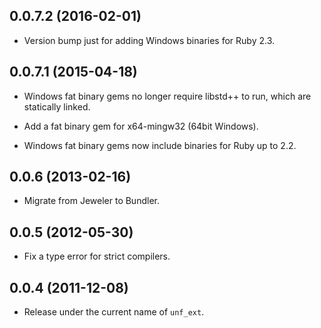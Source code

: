 ## 0.0.7.2 (2016-02-01)

- Version bump just for adding Windows binaries for Ruby 2.3.

## 0.0.7.1 (2015-04-18)

- Windows fat binary gems no longer require libstd++ to
  run, which are statically linked.

- Add a fat binary gem for x64-mingw32 (64bit Windows).

- Windows fat binary gems now include binaries for Ruby up to 2.2.

## 0.0.6 (2013-02-16)

- Migrate from Jeweler to Bundler.

## 0.0.5 (2012-05-30)

- Fix a type error for strict compilers.

## 0.0.4 (2011-12-08)

- Release under the current name of `unf_ext`.

